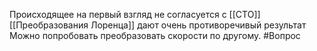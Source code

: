 Происходящее на первый взгляд не согласуется с [[СТО]]
[[Преобразования Лоренца]] дают очень противоречивый результат
Можно попробовать преобразовать скорости по другому.
#Вопрос 
